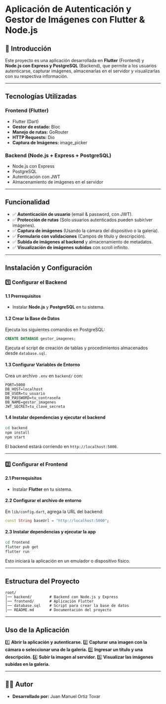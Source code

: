 # Aplicación de Autenticación y Gestor de Imágenes con Flutter & Node.js

## 📌 Introducción
Este proyecto es una aplicación desarrollada en **Flutter** (Frontend) y **Node.js con Express y PostgreSQL** (Backend), que permite a los usuarios autenticarse, capturar imágenes, almacenarlas en el servidor y visualizarlas con su respectiva información.

---

## Tecnologías Utilizadas

### **Frontend (Flutter)**
- Flutter (Dart)
- **Gestor de estado:** Bloc
- **Manejo de rutas:** GoRouter
- **HTTP Requests:** Dio
- **Captura de Imágenes:** image_picker

### **Backend (Node.js + Express + PostgreSQL)**
- Node.js con Express
- PostgreSQL
- Autenticación con JWT
- Almacenamiento de imágenes en el servidor

---

## Funcionalidad

- ✅ **Autenticación de usuario** (email & password, con JWT).
- ✅ **Protección de rutas** (Solo usuarios autenticados pueden subir/ver imágenes).
- ✅ **Captura de imágenes** (Usando la cámara del dispositivo o la galería).
- ✅ **Formulario con validaciones** (Campos de título y descripción).
- ✅ **Subida de imágenes al backend** y almacenamiento de metadatos.
- ✅ **Visualización de imágenes subidas** con scroll infinito.

---

## Instalación y Configuración

### **1️⃣ Configurar el Backend**

#### **1.1 Prerrequisitos**
- Instalar **Node.js** y **PostgreSQL** en tu sistema.

#### **1.2 Crear la Base de Datos**
Ejecuta los siguientes comandos en PostgreSQL:
```sql
CREATE DATABASE gestor_imagenes;
```
Ejecuta el script de creación de tablas y procedimientos almacenados desde `database.sql`.

#### **1.3 Configurar Variables de Entorno**
Crea un archivo `.env` en `backend/` con:
```env
PORT=5000
DB_HOST=localhost
DB_USER=tu_usuario
DB_PASSWORD=tu_contraseña
DB_NAME=gestor_imagenes
JWT_SECRET=tu_clave_secreta
```

#### **1.4 Instalar dependencias y ejecutar el backend**
```bash
cd backend
npm install
npm start
```
El backend estará corriendo en `http://localhost:5000`.

---

### **2️⃣ Configurar el Frontend**

#### **2.1 Prerrequisitos**
- Instalar **Flutter** en tu sistema.

#### **2.2 Configurar el archivo de entorno**
En `lib/config.dart`, agrega la URL del backend:
```dart
const String baseUrl = "http://localhost:5000";
```

#### **2.3 Instalar dependencias y ejecutar la app**
```bash
cd frontend
flutter pub get
flutter run
```
Esto iniciará la aplicación en un emulador o dispositivo físico.

---

## Estructura del Proyecto
```
root/
│── backend/        # Backend con Node.js y Express
│── frontend/       # Aplicación Flutter
│── database.sql    # Script para crear la base de datos
│── README.md       # Documentación del proyecto
```

---

## Uso de la Aplicación
1️⃣ **Abrir la aplicación y autenticarse.**
2️⃣ **Capturar una imagen con la cámara o seleccionar una de la galería.**
3️⃣ **Ingresar un título y una descripción.**
4️⃣ **Subir la imagen al servidor.**
5️⃣ **Visualizar las imágenes subidas en la galeria.**

---

## 👨‍💻 Autor
- **Desarrollado por:** Juan Manuel Ortiz Tovar

